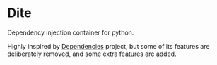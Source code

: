 # Dite

Dependency injection container for python.

Highly inspired by [Dependencies](https://github.com/proofit404/dependencies) project,
but some of its features are deliberately removed, and some extra features are added.
